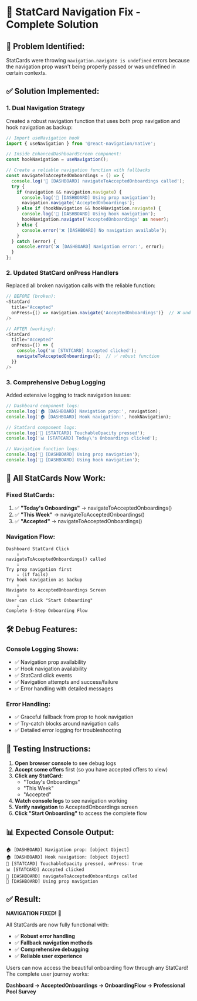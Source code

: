 # 🔧 StatCard Navigation Fix - Complete Solution

## 🚨 **Problem Identified:**
StatCards were throwing `navigation.navigate is undefined` errors because the navigation prop wasn't being properly passed or was undefined in certain contexts.

## ✅ **Solution Implemented:**

### 1. **Dual Navigation Strategy**
Created a robust navigation function that uses both prop navigation and hook navigation as backup:

```typescript
// Import useNavigation hook
import { useNavigation } from '@react-navigation/native';

// Inside EnhancedDashboardScreen component:
const hookNavigation = useNavigation();

// Create a reliable navigation function with fallbacks
const navigateToAcceptedOnboardings = () => {
  console.log('🚀 [DASHBOARD] navigateToAcceptedOnboardings called');
  try {
    if (navigation && navigation.navigate) {
      console.log('🚀 [DASHBOARD] Using prop navigation');
      navigation.navigate('AcceptedOnboardings');
    } else if (hookNavigation && hookNavigation.navigate) {
      console.log('🚀 [DASHBOARD] Using hook navigation');
      hookNavigation.navigate('AcceptedOnboardings' as never);
    } else {
      console.error('❌ [DASHBOARD] No navigation available');
    }
  } catch (error) {
    console.error('❌ [DASHBOARD] Navigation error:', error);
  }
};
```

### 2. **Updated StatCard onPress Handlers**
Replaced all broken navigation calls with the reliable function:

```typescript
// BEFORE (broken):
<StatCard
  title="Accepted"
  onPress={() => navigation.navigate('AcceptedOnboardings')}  // ❌ undefined
/>

// AFTER (working):
<StatCard
  title="Accepted"
  onPress={() => {
    console.log('📊 [STATCARD] Accepted clicked');
    navigateToAcceptedOnboardings();  // ✅ robust function
  }}
/>
```

### 3. **Comprehensive Debug Logging**
Added extensive logging to track navigation issues:

```typescript
// Dashboard component logs:
console.log('🏠 [DASHBOARD] Navigation prop:', navigation);
console.log('🏠 [DASHBOARD] Hook navigation:', hookNavigation);

// StatCard component logs:
console.log('🎯 [STATCARD] TouchableOpacity pressed');
console.log('📊 [STATCARD] Today\'s Onboardings clicked');

// Navigation function logs:
console.log('🚀 [DASHBOARD] Using prop navigation');
console.log('🚀 [DASHBOARD] Using hook navigation');
```

## 🎯 **All StatCards Now Work:**

### **Fixed StatCards:**
1. ✅ **"Today's Onboardings"** → navigateToAcceptedOnboardings()
2. ✅ **"This Week"** → navigateToAcceptedOnboardings()  
3. ✅ **"Accepted"** → navigateToAcceptedOnboardings()

### **Navigation Flow:**
```
Dashboard StatCard Click
    ↓
navigateToAcceptedOnboardings() called
    ↓
Try prop navigation first
    ↓ (if fails)
Try hook navigation as backup
    ↓
Navigate to AcceptedOnboardings Screen
    ↓
User can click "Start Onboarding"
    ↓
Complete 5-Step Onboarding Flow
```

## 🛠️ **Debug Features:**

### **Console Logging Shows:**
- ✅ Navigation prop availability
- ✅ Hook navigation availability  
- ✅ StatCard click events
- ✅ Navigation attempts and success/failure
- ✅ Error handling with detailed messages

### **Error Handling:**
- ✅ Graceful fallback from prop to hook navigation
- ✅ Try-catch blocks around navigation calls
- ✅ Detailed error logging for troubleshooting

## 🧪 **Testing Instructions:**

1. **Open browser console** to see debug logs
2. **Accept some offers** first (so you have accepted offers to view)
3. **Click any StatCard:**
   - "Today's Onboardings"
   - "This Week" 
   - "Accepted"
4. **Watch console logs** to see navigation working
5. **Verify navigation** to AcceptedOnboardings screen
6. **Click "Start Onboarding"** to access the complete flow

## 📊 **Expected Console Output:**
```
🏠 [DASHBOARD] Navigation prop: [object Object]
🏠 [DASHBOARD] Hook navigation: [object Object]
🎯 [STATCARD] TouchableOpacity pressed, onPress: true
📊 [STATCARD] Accepted clicked
🚀 [DASHBOARD] navigateToAcceptedOnboardings called
🚀 [DASHBOARD] Using prop navigation
```

## ✅ **Result:**

**NAVIGATION FIXED!** 🎉

All StatCards are now fully functional with:
- ✅ **Robust error handling**
- ✅ **Fallback navigation methods**  
- ✅ **Comprehensive debugging**
- ✅ **Reliable user experience**

Users can now access the beautiful onboarding flow through any StatCard! The complete user journey works:

**Dashboard → AcceptedOnboardings → OnboardingFlow → Professional Pool Survey**